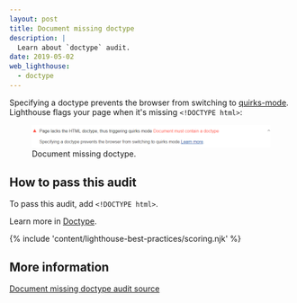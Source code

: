 ```yaml
---
layout: post
title: Document missing doctype
description: |
  Learn about `doctype` audit.
date: 2019-05-02
web_lighthouse:
  - doctype
---
```


Specifying a doctype prevents the browser from switching to
[quirks-mode](https://developer.mozilla.org/en-US/docs/Web/HTML/Quirks_Mode_and_Standards_Mode).
Lighthouse flags your page when it's missing `<!DOCTYPE html>`:

<figure class="w-figure">
  <img class="w-screenshot w-screenshot--filled" src="doctype.png" alt="Lighthouse audit showing missing doctype">
  <figcaption class="w-figcaption">
    Document missing doctype.
  </figcaption>
</figure>

## How to pass this audit

To pass this audit,
add `<!DOCTYPE html>`.

Learn more in [Doctype](https://developer.mozilla.org/en-US/docs/Glossary/Doctype).

{% include 'content/lighthouse-best-practices/scoring.njk' %}

## More information

[Document missing doctype audit source](https://github.com/GoogleChrome/lighthouse/blob/ecd10efc8230f6f772e672cd4b05e8fbc8a3112d/lighthouse-core/audits/dobetterweb/doctype.js)
